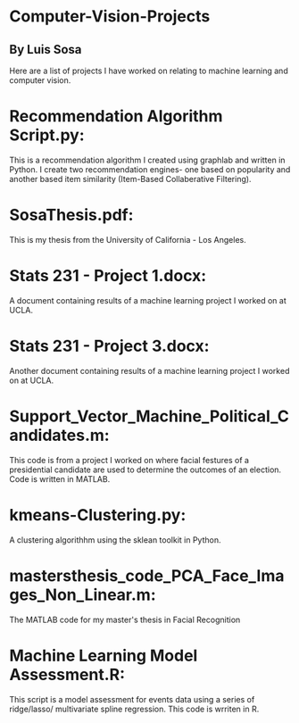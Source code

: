 # Computer-Vision-Projects

By Luis Sosa      
--

Here are a list of projects I have worked on relating to machine learning and computer vision. 

# Recommendation Algorithm Script.py:
This is a recommendation algorithm I created using graphlab and written in Python. I create two recommendation engines- one based on popularity and another based item similarity (Item-Based Collaberative Filtering).

# SosaThesis.pdf:
This is my thesis from the University of California - Los Angeles. 

# Stats 231 - Project 1.docx:
A document containing results of a machine learning project I worked on at UCLA.

# Stats 231 - Project 3.docx:
Another document containing results of a machine learning project I worked on at UCLA.

# Support_Vector_Machine_Political_Candidates.m: 
This code is from a project I worked on where facial festures of a presidential candidate are used to determine the outcomes of an election. Code is written in MATLAB.

# kmeans-Clustering.py: 
A clustering algorithhm using the sklean toolkit in Python.

# mastersthesis_code_PCA_Face_Images_Non_Linear.m:
The MATLAB code for my master's thesis in Facial Recognition

# Machine Learning Model Assessment.R:
This script is a model assessment for events data using a series of ridge/lasso/ multivariate spline regression. This code is wrriten in R.
